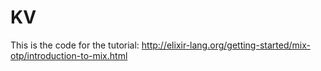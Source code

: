# KV

This is the code for the tutorial: http://elixir-lang.org/getting-started/mix-otp/introduction-to-mix.html 
